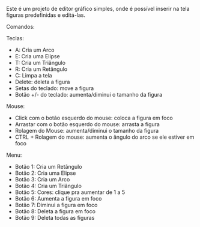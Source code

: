 Este é um projeto de editor gráfico simples, onde é possível inserir na tela figuras predefinidas e editá-las.


Comandos:

Teclas:
- A: Cria um Arco
- E: Cria uma Elipse
- T: Cria um Triângulo
- R: Cria um Retângulo
- C: Limpa a tela
- Delete: deleta a figura
- Setas do teclado: move a figura
- Botão +/- do teclado: aumenta/diminui o tamanho da figura

Mouse:
- Click com o botão esquerdo do mouse: coloca a figura em foco
- Arrastar com o botão esquerdo do mouse: arrasta a figura
- Rolagem do Mouse: aumenta/diminui o tamanho da figura
- CTRL + Rolagem do mouse: aumenta o ângulo do arco se ele estiver em foco

Menu:
- Botão 1: Cria um Retângulo
- Botão 2: Cria uma Elipse
- Botão 3: Cria um Arco
- Botão 4: Cria um Triângulo
- Botão 5: Cores: clique pra aumentar de 1 a 5
- Botão 6: Aumenta a figura em foco
- Botão 7: Diminui a figura em foco
- Botão 8: Deleta a figura em foco
- Botão 9: Deleta todas as figuras
